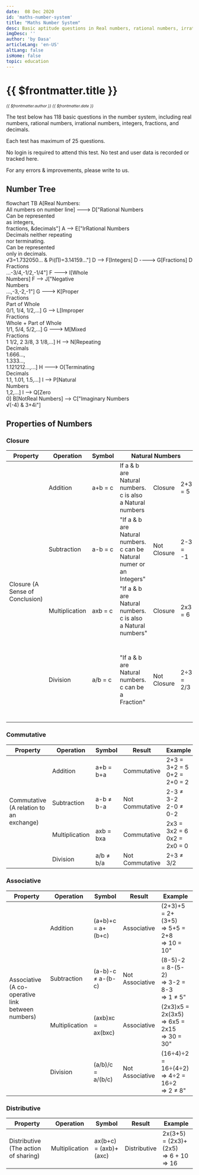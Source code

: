 ```yaml
---
date:  08 Dec 2020
id: 'maths-number-system'
title: "Maths Number System"
desc: Basic aptitude questions in Real numbers, rational numbers, irrational numbers, integers, fractions, decimals, whole numbers, and natural numbers.  
imgDesc: ''
author: 'by Dasa'
articleLang: 'en-US'
altLang: false
isHome: false
topic: education
---
```


<altLang />

# {{ $frontmatter.title }}
<i style="font-size: 0.75em;"> {{ $frontmatter.author }} {{ $frontmatter.date }} </i>

The test below has 118 basic questions in the number system, including real numbers, rational numbers, irrational numbers, integers, fractions, and decimals.

Each test has maximum of 25 questions.

No login is required to attend this test.
No test and user data is recorded or tracked here. 

For any errors & improvements, please write to us.

## Number Tree

<div class="scrollHorizontal">
<div class="mermaidContainer">
<mermaid>
    flowchart TB
        A[Real Numbers: <br> All numbers on number line] ---> D["Rational Numbers <br> Can be represented <br> as integers, <br> fractions, &decimals"]
        A --> E["IrRational Numbers <br> Decimals neither repeating <br> nor terminating. <br> Can be represented <br> only in decimals. <br> √3=1.732050... & Pi(∏)=3.14159..."]
        D --> F[Integers]
        D ----> G[Fractions]
        D --> H[Decimals]
        D --> HD["Negative <br>Fractions <br> ...-3/4,-1/2,-1/4"]
        F ---> I[Whole <br>Numbers]
        F --> J["Negative <br>Numbers <br> ...,-3,-2,-1"]
        G ---> K[Proper <br>Fractions <br> Part of Whole <br> 0/1, 1/4, 1/2,...]
        G --> L[Improper <br>Fractions <br> Whole + Part of Whole <br> 1/1, 5/4, 5/2,...]
        G ---> M[Mixed <br>Fractions <br> 1 1/2, 2 3/8, 3 1/8,...]
        H --> N[Repeating <br>Decimals <br> 1.666..., <br>1.333..., <br>1.121212...,...]
        H ---> O[Terminating <br>Decimals <br> 1.1, 1.01, 1.5,...]
        I --> P[Natural <br>Numbers <br> 1,2,...]
        I --> Q[Zero <br> 0]
        B[NotReal Numbers] --> C["Imaginary Numbers <br> √(-4) & 3+4i"]
</mermaid>
</div>
</div>

<DynamicGlobalComponent componentName="NumberSystem" />


## Properties of Numbers

### Closure

<table>
    <thead>
        <tr>
            <th>Property</th>
            <th>Operation</th>
            <th>Symbol</th>
            <th colspan=3>Natural Numbers</th>
            <th colspan=3>Whole Numbers</th>
            <th colspan=3>Integers</th>
        </tr>
    </thead>
    <tbody>
        <tr>
            <td rowspan=5>Closure (A Sense of Conclusion)</td>
        </tr>
        <tr>
            <td>Addition</td>
            <td>a+b = c</td>
            <td>If a & b are Natural numbers. c is also a Natural numbers</td>
            <td>Closure</td>
            <td>2+3 = 5</td>
            <td>If a & b are Whole numbers. c is also a Whole numbers</td>
            <td>Closure</td>
            <td>"2+3 = 5<br>
            0+3 = 3"</td>
            <td>If a & b are Integers. c is also a Integer.</td>
            <td>Closure</td>
            <td>2+3 = 5 <br> 0+3 = 3</td>
        </tr>
        <tr>
            <td>Subtraction</td>
            <td>a-b = c</td>
            <td>"If a & b are Natural numbers.<br>
            c can be Natural numer or an Integers"</td>
            <td>Not Closure</td>
            <td>2-3 = -1</td>
            <td>"If a & b are Whole numbers.<br>
            c can be a Whole numer or an Integer"</td>
            <td>Not Closure</td>
            <td>"2-3 = -1<br>
            3-3 = 0<br>
            4-0 =  4"</td>
            <td>"If a & b are Integers.<br>
            c is also a Integer."</td>
            <td>Closure</td>
            <td>"2-3 = -1<br>
            3-3 = 0<br>
            4-0 =  4<br>
            -2-3 = -5"</td>
        </tr>
        <tr>
            <td>Multiplication</td>
            <td>axb = c</td>
            <td>"If a & b are Natural numbers.<br>
            c is also a Natural numbers"</td>
            <td>Closure</td>
            <td>2x3 = 6</td>
            <td>"If a & b are Whole numbers.<br>
            c is also a Whole numbers"</td>
            <td>Closure</td>
            <td>"2x3 = 6<br>
            0x3 = 0"</td>
            <td>"If a & b are Integers.<br>
            c is also an Integer."</td>
            <td>Closure</td>
            <td>"2x3 = 6<br>
            0x3 = 0<br>
            -2x-3 = 6<br>
            -2x3 = -6"</td>
        </tr>
        <tr>
            <td>Division</td>
            <td>a/b = c</td>
            <td>"If a & b are Natural numbers.<br>
            c can be a Fraction"</td>
            <td>Not Closure</td>
            <td>2÷3 = 2/3</td>
            <td>"If a & b are Whole numbers.<br>
            c can be a Whole number, Fraction or Not defined"</td>
            <td>Not Closure</td>
            <td>"2÷3 = 2/3<br>
            0÷2 = 0<br>
            3÷0 =  Not defined"</td>
            <td>"If a & b are Integers.<br>
            c can be a Integer, Fraction, Rational Number or Not defined"</td>
            <td>Not Closure</td>
            <td>"2÷3 = 2/3<br>
            -2÷3 = - (2/3)<br>
            0÷2 = 0<br>
            3÷0 =  Not defined"</td>
        </tr>
    </tbody>
</table>


### Commutative
<table>
    <thead>
        <tr>
            <th>Property</th>
            <th>Operation</th>
            <th>Symbol</th>
            <th>Result</th>
            <th>Example</th>
        </tr>
    </thead>
    <tbody>
        <tr>
            <td rowspan=5>Commutative (A relation to an exchange)</td>
        </tr>
        <tr>
            <td>Addition</td>
            <td> a+b = b+a</td>
            <td>Commutative</td>
            <td>2+3 = 3+2 = 5  <br/>    0+2 = 2+0 = 2</td>
        </tr>
        <tr>
            <td>Subtraction</td>
            <td> a-b ≠ b-a</td>
            <td>Not Commutative</td>
            <td>2-3 ≠ 3-2   <br/>   2-0 ≠ 0-2</td>
        </tr>
        <tr>
            <td>Multiplication</td>
            <td> axb = bxa</td>
            <td>Commutative</td>
            <td>2x3 = 3x2 = 6      <br/> 0x2 = 2x0 = 0</td>
        </tr>
        <tr>
            <td>Division</td>
            <td> a/b ≠ b/a</td>
            <td>Not Commutative</td>
            <td>2÷3 ≠ 3/2 </td>
        </tr>
    </tbody>
</table>

### Associative

<table>
    <thead>
        <tr>
            <th>Property</th>
            <th>Operation</th>
            <th>Symbol</th>
            <th>Result</th>
            <th>Example</th>
        </tr>
    </thead>
    <tbody>
        <tr>
            <td rowspan=5>Associative (A co-operative link between numbers)</td>
        </tr>
        <tr>
            <td>Addition</td>
            <td>(a+b)+c = a+(b+c)</td>
            <td>Associative</td>
            <td>(2+3)+5 = 2+(3+5)  <br/>
            => 5+5 = 2+8  <br/>
            => 10 = 10"</td>
        </tr>
        <tr>
            <td>Subtraction</td>
            <td>(a-b)-c ≠ a-(b-c)</td>
            <td>Not Associative</td>
            <td>(8-5)-2 = 8-(5-2) <br/>
            => 3-2 = 8-3<br/>
            => 1 ≠ 5"</td>
        </tr>
        <tr>
            <td>Multiplication</td>
            <td>(axb)xc = ax(bxc)</td>
            <td>Associative</td>
            <td>(2x3)x5 = 2x(3x5) <br/>
            => 6x5 = 2x15<br/>
            => 30 = 30"</td>
        </tr>
        <tr>
            <td>Division</td>
            <td>(a/b)/c = a/(b/c)</td>
            <td>Not Associative</td>
            <td>(16÷4)÷2 = 16÷(4÷2)<br/>
            => 4÷2 = 16÷2<br/>
            => 2 ≠ 8"</td>
        </tr>
    </tbody>
</table>

### Distributive

<table>
    <thead>
        <tr>
            <th>Property</th>
            <th>Operation</th>
            <th>Symbol</th>
            <th>Result</th>
            <th>Example</th>
        </tr>
    </thead>
    <tbody>
        <tr>
            <td rowspan=5>Distributive (The action of sharing)</td>
        </tr>
        <tr>
            <td>Multiplication</td>
            <td>ax(b+c) = (axb)+(axc)</td>
            <td>Distributive</td>
            <td>2x(3+5) = (2x3)+(2x5) <br> 
            => 6 + 10<br>
            => 16</td>
        </tr>
    </tbody>
</table>

<style>
.scrollHorizontal {
    width:100%;
    height:auto;
    overflow-x:auto;
}
.mermaidContainer {
    min-width:800px;
}


</style>